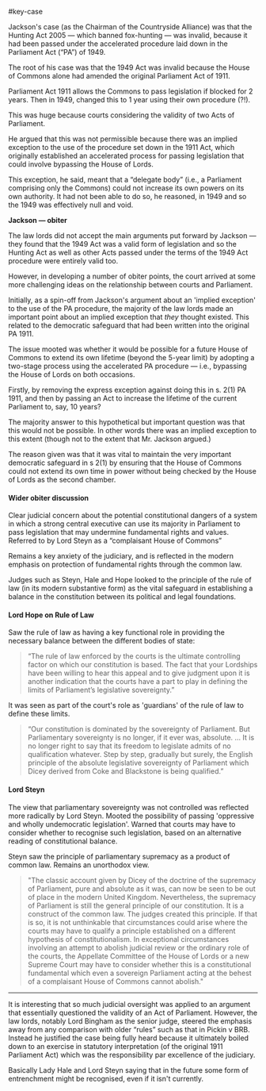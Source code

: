 #key-case 

Jackson's case (as the Chairman of the Countryside Alliance) was that the Hunting Act 2005 — which banned fox-hunting — was invalid, because it had been passed under the accelerated procedure laid down in the Parliament Act (“PA”) of 1949.

The root of his case was that the 1949 Act was invalid because the House of Commons alone had amended the original Parliament Act of 1911.

Parliament Act 1911 allows the Commons to pass legislation if blocked for 2 years. Then in 1949, changed this to 1 year using their own procedure (?!).

This was huge because courts considering the validity of two Acts of Parliament. 

He argued that this was not permissible because there was an implied exception to the use of the procedure set down in the 1911 Act, which originally established an accelerated process for passing legislation that could involve bypassing the House of Lords.

This exception, he said, meant that a “delegate body” (i.e., a Parliament comprising only the Commons) could not increase its own powers on its own authority. It had not been able to do so, he reasoned, in 1949 and so the 1949 was effectively null and void.

**Jackson — obiter**

The law lords did not accept the main arguments put forward by Jackson — they found that the 1949 Act was a valid form of legislation and so the Hunting Act as well as other Acts passed under the terms of the 1949 Act procedure were entirely valid too.

However, in developing a number of obiter points, the court arrived at some more challenging ideas on the relationship between courts and Parliament.

Initially, as a spin-off from Jackson's argument about an 'implied exception' to the use of the PA procedure, the majority of the law lords made an important point about an implied exception that _they_ thought existed. This related to the democratic safeguard that had been written into the original PA 1911.

The issue mooted was whether it would be possible for a future House of Commons to extend its own lifetime (beyond the 5-year limit) by adopting a two-stage process using the accelerated PA procedure — i.e., bypassing the House of Lords on both occasions.

Firstly, by removing the express exception against doing this in s. 2(1) PA 1911, and then by passing an Act to increase the lifetime of the current Parliament to, say, 10 years?

The majority answer to this hypothetical but important question was that this would not be possible. In other words there was an implied exception to this extent (though not to the extent that Mr. Jackson argued.)

The reason given was that it was vital to maintain the very important democratic safeguard in s 2(1) by ensuring that the House of Commons could not extend its own time in power without being checked by the House of Lords as the second chamber.

#### Wider obiter discussion

Clear judicial concern about the potential constitutional dangers of a system in which a strong central executive can use its majority in Parliament to pass legislation that may undermine fundamental rights and values. Referred to by Lord Steyn as a “complaisant House of Commons”

Remains a key anxiety of the judiciary, and is reflected in the modern emphasis on protection of fundamental rights through the common law. 

Judges such as Steyn, Hale and Hope looked to the principle of the rule of law (in its modern substantive form) as the vital safeguard in establishing a balance in the constitution between its political and legal foundations. 

#### Lord Hope on Rule of Law

Saw the rule of law as having a key functional role in providing the necessary balance between the different bodies of state:

> “The rule of law enforced by the courts is the ultimate controlling factor on which our constitution is based. The fact that your Lordships have been willing to hear this appeal and to give judgment upon it is another indication that the courts have a part to play in defining the limits of Parliament’s legislative sovereignty.” 

It was seen as part of the court's role as 'guardians' of the rule of law to define these limits. 

> “Our constitution is dominated by the sovereignty of Parliament. But Parliamentary sovereignty is no longer, if it ever was, absolute. … It is no longer right to say that its freedom to legislate admits of no qualification whatever. Step by step, gradually but surely, the English principle of the absolute legislative sovereignty of Parliament which Dicey derived from Coke and Blackstone is being qualified.”

#### Lord Steyn

The view that parliamentary sovereignty was not controlled was reflected more radically by Lord Steyn. Mooted the possibility of passing 'oppressive and wholly undemocratic legislation'. Warned that courts may have to consider whether to recognise such legislation, based on an alternative reading of constitutional balance. 

Steyn saw the principle of parliamentary supremacy as a product of common law. Remains an unorthodox view. 

> "The classic account given by Dicey of the doctrine of the supremacy of Parliament, pure and absolute as it was, can now be seen to be out of place in the modern United Kingdom. Nevertheless, the supremacy of Parliament is still the general principle of our constitution. It is a construct of the common law. The judges created this principle. If that is so, it is not unthinkable that circumstances could arise where the courts may have to qualify a principle established on a different hypothesis of constitutionalism. In exceptional circumstances involving an attempt to abolish judicial review or the ordinary role of the courts, the Appellate Committee of the House of Lords or a new Supreme Court may have to consider whether this is a constitutional fundamental which even a sovereign Parliament acting at the behest of a complaisant House of Commons cannot abolish."

---

 It is interesting that so much judicial oversight was applied to an argument that essentially questioned the validity of an Act of Parliament. However, the law lords, notably Lord Bingham as the senior judge, steered the emphasis away from any comparison with older “rules” such as that in Pickin v BRB. Instead he justified the case being fully heard because it ultimately boiled down to an exercise in statutory interpretation (of the original 1911 Parliament Act) which was the responsibility par excellence of the judiciary.
 
 Basically Lady Hale and Lord Steyn saying that in the future some form of entrenchment might be recognised, even if it isn't currently. 